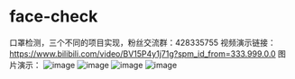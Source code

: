 # face-check
口罩检测，三个不同的项目实现，粉丝交流群：428335755
视频演示链接：https://www.bilibili.com/video/BV15P4y1j71g?spm_id_from=333.999.0.0
图片演示：
![image](https://user-images.githubusercontent.com/62045791/139574551-9b8155f5-9c6e-4e5a-b603-c03cb4016bb1.png)
![image](https://user-images.githubusercontent.com/62045791/139574556-25b1758b-5b08-4c94-b2a7-74bfc5bf652a.png)
![image](https://user-images.githubusercontent.com/62045791/139574560-9c717d3d-3946-4c61-afee-824c639c1281.png)
![image](https://user-images.githubusercontent.com/62045791/139574563-2a783a70-fc91-4193-817a-5c26a5bd9dc8.png)

